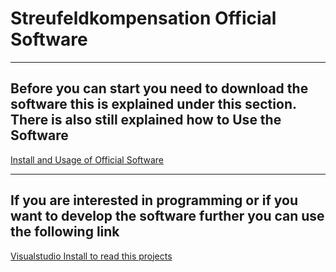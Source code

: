# Streufeldkompensation Official Software
***
## Before you can start you need to download the software this is explained under this section. There is also still explained how to Use the Software
[Install and Usage of Official Software][1]
***
## If you are interested in programming or if you want to develop the software further you can use the following link
[Visualstudio Install to read this projects][2]




[1]:https://github.com/Krypt0pr0xy/Streufeldkompensation_Official_Software/blob/master/Usage_of_the_Software.md
[2]:https://github.com/Krypt0pr0xy/Streufeldkompensation_Official_Software/blob/master/Visualstudio_install.md
